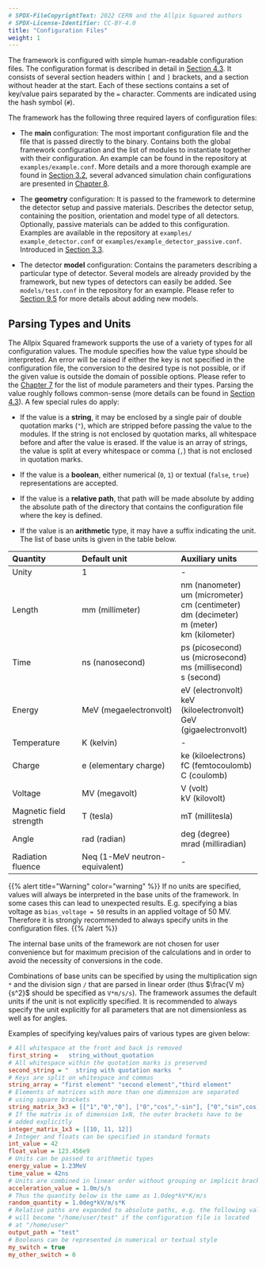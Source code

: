 ```yaml
---
# SPDX-FileCopyrightText: 2022 CERN and the Allpix Squared authors
# SPDX-License-Identifier: CC-BY-4.0
title: "Configuration Files"
weight: 1
---
```


The framework is configured with simple human-readable configuration files. The configuration format is described in detail
in [Section 4.3](../04_framework/03_configuration.md#file-format). It consists of several section headers within `[` and `]`
brackets, and a section without header at the start. Each of these sections contains a set of key/value pairs separated by
the `=` character. Comments are indicated using the hash symbol (`#`).

The framework has the following three required layers of configuration files:

-   The **main** configuration:
    The most important configuration file and the file that is passed directly to the binary. Contains both the global
    framework configuration and the list of modules to instantiate together with their configuration. An example can be found
    in the repository at `examples/example.conf`. More details and a more thorough example are found in
    [Section 3.2](./02_main_configuration.md), several advanced simulation chain configurations are presented in
    [Chapter 8](../08_examples/_index.md).

-   The **geometry** configuration:
    It is passed to the framework to determine the detector setup and passive materials. Describes the detector setup,
    containing the position, orientation and model type of all detectors. Optionally, passive materials can be added to this
    configuration. Examples are available in the repository at `examples/ example_detector.conf` or
    `examples/example_detector_passive.conf`. Introduced in [Section 3.3](./03_detector_configuration.md).

-   The detector **model** configuration:
    Contains the parameters describing a particular type of detector. Several models are already provided by the framework,
    but new types of detectors can easily be added. See `models/test.conf` in the repository for an example. Please refer to
    [Section 9.5](../09_development/05_new_detector_model.md) for more details about adding new models.

## Parsing Types and Units

The Allpix Squared framework supports the use of a variety of types for all configuration values. The module specifies how
the value type should be interpreted. An error will be raised if either the key is not specified in the configuration file,
the conversion to the desired type is not possible, or if the given value is outside the domain of possible options. Please
refer to the [Chapter 7](../07_modules/_index.md) for the list of module parameters and their types. Parsing the value
roughly follows common-sense (more details can be found in
[Section 4.3](../04_framework/03_configuration.md#accessing-parameters)). A few special rules do apply:

-   If the value is a **string**, it may be enclosed by a single pair of double quotation marks (`"`), which are stripped
    before passing the value to the modules. If the string is not enclosed by quotation marks, all whitespace before and
    after the value is erased. If the value is an array of strings, the value is split at every whitespace or comma (`,`)
    that is not enclosed in quotation marks.

-   If the value is a **boolean**, either numerical (`0`, `1`) or textual (`false`, `true`) representations are accepted.

-   If the value is a **relative path**, that path will be made absolute by adding the absolute path of the directory that
    contains the configuration file where the key is defined.

-   If the value is an **arithmetic** type, it may have a suffix indicating the unit. The list of base units is given in the
    table below.

| Quantity                | Default unit                   | Auxiliary units                                                                                                 |
|:------------------------|:-------------------------------|:----------------------------------------------------------------------------------------------------------------|
| Unity                   | 1                              | -                                                                                                               |
| Length                  | mm (millimeter)                | nm (nanometer) <br> um (micrometer) <br> cm (centimeter) <br> dm (decimeter) <br> m (meter) <br> km (kilometer) |
| Time                    | ns (nanosecond)                | ps (picosecond) <br> us (microsecond) <br> ms (millisecond) <br> s (second)                                     |
| Energy                  | MeV (megaelectronvolt)         | eV (electronvolt) <br> keV (kiloelectronvolt) <br> GeV (gigaelectronvolt)                                       |
| Temperature             | K (kelvin)                     | -                                                                                                               |
| Charge                  | e (elementary charge)          | ke (kiloelectrons) <br> fC (femtocoulomb) <br> C (coulomb)                                                      |
| Voltage                 | MV (megavolt)                  | V (volt) <br> kV (kilovolt)                                                                                     |
| Magnetic field strength | T (tesla)                      | mT (millitesla)                                                                                                 |
| Angle                   | rad (radian)                   | deg (degree) <br> mrad (milliradian)                                                                            |
| Radiation fluence       | Neq (1-MeV neutron-equivalent) | -                                                                                                               |

{{% alert title="Warning" color="warning" %}}
If no units are specified, values will always be interpreted in the base units of the framework. In some cases this can lead
to unexpected results. E.g. specifying a bias voltage as `bias_voltage = 50` results in an applied voltage of 50 MV.
Therefore it is strongly recommended to always specify units in the configuration files.
{{% /alert %}}

The internal base units of the framework are not chosen for user convenience but for maximum precision of the calculations
and in order to avoid the necessity of conversions in the code.

Combinations of base units can be specified by using the multiplication sign `*` and the division sign `/` that are parsed in
linear order (thus $`\frac{V m}{s^2}`$ should be specified as `V*m/s/s`). The framework assumes the default units if the unit
is not explicitly specified. It is recommended to always specify the unit explicitly for all parameters that are not
dimensionless as well as for angles.

Examples of specifying key/values pairs of various types are given below:

```ini
# All whitespace at the front and back is removed
first_string =   string_without_quotation
# All whitespace within the quotation marks is preserved
second_string = "  string with quotation marks  "
# Keys are split on whitespace and commas
string_array = "first element" "second element","third element"
# Elements of matrices with more than one dimension are separated
# using square brackets
string_matrix_3x3 = [["1","0","0"], ["0","cos","-sin"], ["0","sin",cos]]
# If the matrix is of dimension 1xN, the outer brackets have to be
# added explicitly
integer_matrix_1x3 = [[10, 11, 12]]
# Integer and floats can be specified in standard formats
int_value = 42
float_value = 123.456e9
# Units can be passed to arithmetic types
energy_value = 1.23MeV
time_value = 42ns
# Units are combined in linear order without grouping or implicit brackets
acceleration_value = 1.0m/s/s
# Thus the quantity below is the same as 1.0deg*kV*K/m/s
random_quantity = 1.0deg*kV/m/s*K
# Relative paths are expanded to absolute paths, e.g. the following value
# will become "/home/user/test" if the configuration file is located
# at "/home/user"
output_path = "test"
# Booleans can be represented in numerical or textual style
my_switch = true
my_other_switch = 0
```
